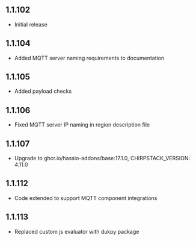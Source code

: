 <!-- https://developers.home-assistant.io/docs/add-ons/presentation#keeping-a-changelog -->

## 1.1.102

- Initial release

## 1.1.104

- Added MQTT server naming requirements to documentation

## 1.1.105

- Added payload checks

## 1.1.106

- Fixed MQTT server IP naming in region description file

## 1.1.107

- Upgrade to ghcr.io/hassio-addons/base:17.1.0, CHIRPSTACK_VERSION: 4.11.0

## 1.1.112

- Code extended to support MQTT component integrations

## 1.1.113

- Replaced custom js evaluator with dukpy package
